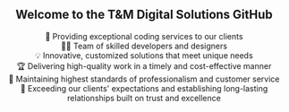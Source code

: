 <h2 align="center">Welcome to the T&M Digital Solutions GitHub</h2>
<p align="center">
  🚀 Providing exceptional coding services to our clients<br/>
  👨‍💻 Team of skilled developers and designers<br/>
  💡 Innovative, customized solutions that meet unique needs<br/>
  🏆 Delivering high-quality work in a timely and cost-effective manner<br/>
  💯 Maintaining highest standards of professionalism and customer service<br/>
  🤝 Exceeding our clients' expectations and establishing long-lasting relationships built on trust and excellence<br/>
</p> 
